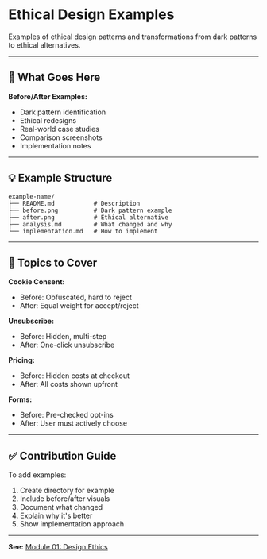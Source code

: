 # Ethical Design Examples

Examples of ethical design patterns and transformations from dark patterns to ethical alternatives.

---

## 📁 What Goes Here

**Before/After Examples:**

- Dark pattern identification
- Ethical redesigns
- Real-world case studies
- Comparison screenshots
- Implementation notes

---

## 💡 Example Structure

```
example-name/
├── README.md           # Description
├── before.png          # Dark pattern example
├── after.png           # Ethical alternative
├── analysis.md         # What changed and why
└── implementation.md   # How to implement
```

---

## 🎯 Topics to Cover

**Cookie Consent:**

- Before: Obfuscated, hard to reject
- After: Equal weight for accept/reject

**Unsubscribe:**

- Before: Hidden, multi-step
- After: One-click unsubscribe

**Pricing:**

- Before: Hidden costs at checkout
- After: All costs shown upfront

**Forms:**

- Before: Pre-checked opt-ins
- After: User must actively choose

---

## ✅ Contribution Guide

To add examples:

1. Create directory for example
2. Include before/after visuals
3. Document what changed
4. Explain why it's better
5. Show implementation approach

---

**See:** [Module 01: Design Ethics](../../modules/01-design-ethics.md)



